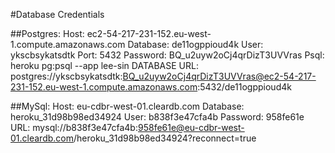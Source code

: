 #Database Credentials

##Postgres:
Host: ec2-54-217-231-152.eu-west-1.compute.amazonaws.com
Database: de11ogppioud4k
User: ykscbsykatsdtk
Port: 5432
Password: BQ_u2uyw2oCj4qrDizT3UVVras
Psql: heroku pg:psql --app lee-sin DATABASE
URL: postgres://ykscbsykatsdtk:BQ_u2uyw2oCj4qrDizT3UVVras@ec2-54-217-231-152.eu-west-1.compute.amazonaws.com:5432/de11ogppioud4k

##MySql:
Host: eu-cdbr-west-01.cleardb.com
Database: heroku_31d98b98ed34924
User: b838f3e47cfa4b
Password: 958fe61e
URL: mysql://b838f3e47cfa4b:958fe61e@eu-cdbr-west-01.cleardb.com/heroku_31d98b98ed34924?reconnect=true